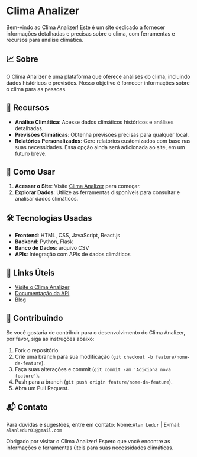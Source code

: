 # Clima Analizer

Bem-vindo ao Clima Analizer! Este é um site dedicado a fornecer informações detalhadas e precisas sobre o clima, com ferramentas e recursos para análise climática.

## 📈 Sobre

O Clima Analizer é uma plataforma que oferece análises do clima, incluindo dados históricos e previsões. Nosso objetivo é fornecer informações sobre o clima para as pessoas.

## 🌟 Recursos

- **Análise Climática**: Acesse dados climáticos históricos e análises detalhadas.
- **Previsões Climáticas**: Obtenha previsões precisas para qualquer local.
- **Relatórios Personalizados**: Gere relatórios customizados com base nas suas necessidades. Essa opção ainda será adicionada ao site, em um futuro breve.

## 🚀 Como Usar

1. **Acessar o Site**: Visite [Clima Analizer](https://www.climaanalizer.cloud/) para começar.
2. **Explorar Dados**: Utilize as ferramentas disponíveis para consultar e analisar dados climáticos.


## 🛠️ Tecnologias Usadas

- **Frontend**: HTML, CSS, JavaScript, React.js
- **Backend**: Python, Flask
- **Banco de Dados**: arquivo CSV
- **APIs**: Integração com APIs de dados climáticos

## 🔗 Links Úteis

- [Visite o Clima Analizer](https://www.climaanalizer.cloud/)
- [Documentação da API](#)
- [Blog](#)

## 📝 Contribuindo

Se você gostaria de contribuir para o desenvolvimento do Clima Analizer, por favor, siga as instruções abaixo:

1. Fork o repositório.
2. Crie uma branch para sua modificação (`git checkout -b feature/nome-da-feature`).
3. Faça suas alterações e commit (`git commit -am 'Adiciona nova feature'`).
4. Push para a branch (`git push origin feature/nome-da-feature`).
5. Abra um Pull Request.

## 📬 Contato

Para dúvidas e sugestões, entre em contato:  Nome:`Alan Ledur` | E-mail: `alanledur01@gmail.com`

Obrigado por visitar o Clima Analizer! Espero que você encontre as informações e ferramentas úteis para suas necessidades climáticas.

